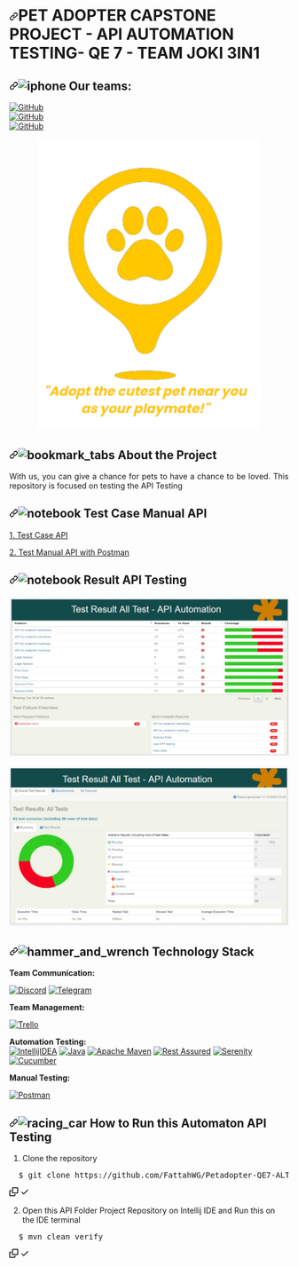 <h1 dir="auto"><a id="user-content--about-the-project" class="anchor" aria-hidden="true" href="#-about-the-project"><svg class="octicon octicon-link" viewBox="0 0 16 16" version="1.1" width="16" height="16" aria-hidden="true"><path fill-rule="evenodd" d="M7.775 3.275a.75.75 0 001.06 1.06l1.25-1.25a2 2 0 112.83 2.83l-2.5 2.5a2 2 0 01-2.83 0 .75.75 0 00-1.06 1.06 3.5 3.5 0 004.95 0l2.5-2.5a3.5 3.5 0 00-4.95-4.95l-1.25 1.25zm-4.69 9.64a2 2 0 010-2.83l2.5-2.5a2 2 0 012.83 0 .75.75 0 001.06-1.06 3.5 3.5 0 00-4.95 0l-2.5 2.5a3.5 3.5 0 004.95 4.95l1.25-1.25a.75.75 0 00-1.06-1.06l-1.25 1.25a2 2 0 01-2.83 0z"></path></svg></a>PET ADOPTER CAPSTONE PROJECT - API AUTOMATION TESTING- QE 7 - TEAM JOKI 3IN1</h1>

<h2 dir="auto"><a id="user-content--our-teams" class="anchor" aria-hidden="true" href="#-our-teams"><svg class="octicon octicon-link" viewBox="0 0 16 16" version="1.1" width="16" height="16" aria-hidden="true"><path fill-rule="evenodd" d="M7.775 3.275a.75.75 0 001.06 1.06l1.25-1.25a2 2 0 112.83 2.83l-2.5 2.5a2 2 0 01-2.83 0 .75.75 0 00-1.06 1.06 3.5 3.5 0 004.95 0l2.5-2.5a3.5 3.5 0 00-4.95-4.95l-1.25 1.25zm-4.69 9.64a2 2 0 010-2.83l2.5-2.5a2 2 0 012.83 0 .75.75 0 001.06-1.06 3.5 3.5 0 00-4.95 0l-2.5 2.5a3.5 3.5 0 004.95 4.95l1.25-1.25a.75.75 0 00-1.06-1.06l-1.25 1.25a2 2 0 01-2.83 0z"></path></svg></a><g-emoji class="g-emoji" alias="iphone" fallback-src="https://github.githubassets.com/images/icons/emoji/unicode/1f4f1.png"><img class="emoji" alt="iphone" height="20" width="20" src="https://github.githubassets.com/images/icons/emoji/unicode/1f4f1.png"></g-emoji> Our teams:</h2>

<a href="https://github.com/arsasoriano"><img src="https://img.shields.io/badge/GitHub-Arseno%20Reinhard%20Soriano-white?style=for-the-badge&amp;logo=github&amp;color=white&amp;labelColor=white&amp;logoColor=black" alt="GitHub" data-canonical-src="https://img.shields.io/badge/GitHub-Arseno%20Reinhard%20Soriano-white?style=for-the-badge&amp;logo=github&amp;color=white&amp;labelColor=white&amp;logoColor=black" style="max-width: 100%;"></a>
<br>
<a href="https://github.com/fattahWG"><img src="https://img.shields.io/badge/GitHub-Fattah%20Widjaya%20Gandhi-white?style=for-the-badge&amp;logo=github&amp;color=white&amp;labelColor=white&amp;logoColor=black" alt="GitHub" data-canonical-src="https://img.shields.io/badge/GitHub-Fattah%20Widjaya%20Gandhi-white?style=for-the-badge&amp;logo=github&amp;color=white&amp;labelColor=white&amp;logoColor=black" style="max-width: 100%;"></a>
<br>
<a href="https://github.com/imi909"><img src="https://img.shields.io/badge/GitHub-Intan%20Mahdia%20Izzati-white?style=for-the-badge&amp;logo=github&amp;color=white&amp;labelColor=white&amp;logoColor=black" alt="GitHub" data-canonical-src="https://img.shields.io/badge/GitHub-Intan%20Mahdia%20Izzati-white?style=for-the-badge&amp;logo=github&amp;color=white&amp;labelColor=white&amp;logoColor=black" style="max-width: 100%;"></a> <br>


<div align="center" dir="auto">
  <a href="https://pet-adopter-frontend.vercel.app/" rel="nofollow">
    <img src="https://github.com/FattahWG/Draft-Image/blob/main/logo.png" width="400">
  </a>
</div>

<h2 dir="auto"><a id="user-content--about-the-project" class="anchor" aria-hidden="true" href="#-about-the-project"><svg class="octicon octicon-link" viewBox="0 0 16 16" version="1.1" width="16" height="16" aria-hidden="true"><path fill-rule="evenodd" d="M7.775 3.275a.75.75 0 001.06 1.06l1.25-1.25a2 2 0 112.83 2.83l-2.5 2.5a2 2 0 01-2.83 0 .75.75 0 00-1.06 1.06 3.5 3.5 0 004.95 0l2.5-2.5a3.5 3.5 0 00-4.95-4.95l-1.25 1.25zm-4.69 9.64a2 2 0 010-2.83l2.5-2.5a2 2 0 012.83 0 .75.75 0 001.06-1.06 3.5 3.5 0 00-4.95 0l-2.5 2.5a3.5 3.5 0 004.95 4.95l1.25-1.25a.75.75 0 00-1.06-1.06l-1.25 1.25a2 2 0 01-2.83 0z"></path></svg></a><g-emoji class="g-emoji" alias="bookmark_tabs" fallback-src="https://github.githubassets.com/images/icons/emoji/unicode/1f4d1.png"><img class="emoji" alt="bookmark_tabs" height="20" width="20" src="https://github.githubassets.com/images/icons/emoji/unicode/1f4d1.png"></g-emoji> About the Project</h2>

<p align="justify" dir="auto">With us, you can give a chance for pets to have a chance to be loved. This repository is focused on testing the API Testing</p>

<h2 dir="auto"><a id="user-content--testing-documentation" class="anchor" aria-hidden="true" href="#-testing-documentation"><svg class="octicon octicon-link" viewBox="0 0 16 16" version="1.1" width="16" height="16" aria-hidden="true"><path fill-rule="evenodd" d="M7.775 3.275a.75.75 0 001.06 1.06l1.25-1.25a2 2 0 112.83 2.83l-2.5 2.5a2 2 0 01-2.83 0 .75.75 0 00-1.06 1.06 3.5 3.5 0 004.95 0l2.5-2.5a3.5 3.5 0 00-4.95-4.95l-1.25 1.25zm-4.69 9.64a2 2 0 010-2.83l2.5-2.5a2 2 0 012.83 0 .75.75 0 001.06-1.06 3.5 3.5 0 00-4.95 0l-2.5 2.5a3.5 3.5 0 004.95 4.95l1.25-1.25a.75.75 0 00-1.06-1.06l-1.25 1.25a2 2 0 01-2.83 0z"></path></svg></a><g-emoji class="g-emoji" alias="notebook" fallback-src="https://github.githubassets.com/images/icons/emoji/unicode/1f4d3.png"><img class="emoji" alt="notebook" height="20" width="20" src="https://github.githubassets.com/images/icons/emoji/unicode/1f4d3.png"></g-emoji> Test Case Manual API</h2>

<p><a href="https://docs.google.com/spreadsheets/d/1dZ_OUh3QXn6PVclolyX4eECcvwnayEbnY9SmQR9M9-w/edit?usp=sharing" rel="nofollow">1. Test Case API</a></p>
<p><a href="https://petadopter.postman.co/workspace/Petadopter-QE7-ALTA~21e17fd0-14c6-4a34-acc8-64e33c78907b/overview" rel="nofollow">2. Test Manual API with Postman</a></p>

<h2 dir="auto"><a id="user-content--testing-documentation" class="anchor" aria-hidden="true" href="#-testing-documentation"><svg class="octicon octicon-link" viewBox="0 0 16 16" version="1.1" width="16" height="16" aria-hidden="true"><path fill-rule="evenodd" d="M7.775 3.275a.75.75 0 001.06 1.06l1.25-1.25a2 2 0 112.83 2.83l-2.5 2.5a2 2 0 01-2.83 0 .75.75 0 00-1.06 1.06 3.5 3.5 0 004.95 0l2.5-2.5a3.5 3.5 0 00-4.95-4.95l-1.25 1.25zm-4.69 9.64a2 2 0 010-2.83l2.5-2.5a2 2 0 012.83 0 .75.75 0 001.06-1.06 3.5 3.5 0 00-4.95 0l-2.5 2.5a3.5 3.5 0 004.95 4.95l1.25-1.25a.75.75 0 00-1.06-1.06l-1.25 1.25a2 2 0 01-2.83 0z"></path></svg></a><g-emoji class="g-emoji" alias="notebook" fallback-src="https://github.githubassets.com/images/icons/emoji/unicode/1f4d3.png"><img class="emoji" alt="notebook" height="20" width="20" src="https://github.githubassets.com/images/icons/emoji/unicode/1f4d3.png"></g-emoji> Result API Testing</h2>

<p dir="auto"><a target="_blank" rel="noopener noreferrer" href="https://github.com/FattahWG/Draft-Image/blob/main/result_API_AutomationTesting.jpg"><img src="https://github.com/FattahWG/Draft-Image/blob/main/result_API_AutomationTesting.jpg" alt="report-api-running-automation" style="max-width: 100%;"></a></p>

<p dir="auto"><a target="_blank" rel="noopener noreferrer" href="https://github.com/FattahWG/Draft-Image/blob/main/Result2_API_AUTOMATION.jpg"><img src="https://github.com/FattahWG/Draft-Image/blob/main/Result2_API_AUTOMATION.jpg" alt="report-api-running-automation" style="max-width: 100%;"></a></p>

<h2 dir="auto"><a id="user-content--tools" class="anchor" aria-hidden="true" href="#-tools"><svg class="octicon octicon-link" viewBox="0 0 16 16" version="1.1" width="16" height="16" aria-hidden="true"><path fill-rule="evenodd" d="M7.775 3.275a.75.75 0 001.06 1.06l1.25-1.25a2 2 0 112.83 2.83l-2.5 2.5a2 2 0 01-2.83 0 .75.75 0 00-1.06 1.06 3.5 3.5 0 004.95 0l2.5-2.5a3.5 3.5 0 00-4.95-4.95l-1.25 1.25zm-4.69 9.64a2 2 0 010-2.83l2.5-2.5a2 2 0 012.83 0 .75.75 0 001.06-1.06 3.5 3.5 0 00-4.95 0l-2.5 2.5a3.5 3.5 0 004.95 4.95l1.25-1.25a.75.75 0 00-1.06-1.06l-1.25 1.25a2 2 0 01-2.83 0z"></path></svg></a><g-emoji class="g-emoji" alias="hammer_and_wrench" fallback-src="https://github.githubassets.com/images/icons/emoji/unicode/1f6e0.png"><img class="emoji" alt="hammer_and_wrench" height="20" width="20" src="https://github.githubassets.com/images/icons/emoji/unicode/1f6e0.png"></g-emoji> Technology Stack</h2>

<p dir="auto"><strong>Team Communication:</strong></p>

<a target="_blank" rel="noopener noreferrer nofollow" href="https://camo.githubusercontent.com/9a04246df38f73327b330dc71d3717e44a48e4495d5b88442942bd9e6b03cebb/68747470733a2f2f696d672e736869656c64732e696f2f62616467652f446973636f72642d2532333732383944412e7376673f7374796c653d666f722d7468652d6261646765266c6f676f3d646973636f7264266c6f676f436f6c6f723d7768697465"><img src="https://camo.githubusercontent.com/9a04246df38f73327b330dc71d3717e44a48e4495d5b88442942bd9e6b03cebb/68747470733a2f2f696d672e736869656c64732e696f2f62616467652f446973636f72642d2532333732383944412e7376673f7374796c653d666f722d7468652d6261646765266c6f676f3d646973636f7264266c6f676f436f6c6f723d7768697465" alt="Discord" data-canonical-src="https://img.shields.io/badge/Discord-%237289DA.svg?style=for-the-badge&amp;logo=discord&amp;logoColor=white" style="max-width: 100%;"></a>
<a target="_blank" rel="noopener noreferrer nofollow" href="https://camo.githubusercontent.com/19614a838799afbd1cf7c195589ac279cfd710358575e87c0f2d8403113f7724/68747470733a2f2f696d672e736869656c64732e696f2f62616467652f54454c454752414d2d77686974653f7374796c653d666f722d7468652d6261646765266c6f676f3d74656c656772616d26636f6c6f723d7768697465266c6162656c436f6c6f723d7768697465266c6f676f436f6c6f723d626c7565"><img src="https://camo.githubusercontent.com/19614a838799afbd1cf7c195589ac279cfd710358575e87c0f2d8403113f7724/68747470733a2f2f696d672e736869656c64732e696f2f62616467652f54454c454752414d2d77686974653f7374796c653d666f722d7468652d6261646765266c6f676f3d74656c656772616d26636f6c6f723d7768697465266c6162656c436f6c6f723d7768697465266c6f676f436f6c6f723d626c7565" alt="Telegram" data-canonical-src="https://img.shields.io/badge/TELEGRAM-white?style=for-the-badge&amp;logo=telegram&amp;color=white&amp;labelColor=white&amp;logoColor=white" style="max-width: 100%;"></a></p>


<p dir="auto"><strong>Team Management:</strong></p>

<a target="_blank" rel="noopener noreferrer nofollow" href="https://camo.githubusercontent.com/2a3cdfca8e9ce9bce0aa243aabbb2a8c9b836065d973948b83581fafc33f7f2b/68747470733a2f2f696d672e736869656c64732e696f2f62616467652f5472656c6c6f2d2532333032364141372e7376673f7374796c653d666f722d7468652d6261646765266c6f676f3d5472656c6c6f266c6f676f436f6c6f723d7768697465"><img src="https://camo.githubusercontent.com/2a3cdfca8e9ce9bce0aa243aabbb2a8c9b836065d973948b83581fafc33f7f2b/68747470733a2f2f696d672e736869656c64732e696f2f62616467652f5472656c6c6f2d2532333032364141372e7376673f7374796c653d666f722d7468652d6261646765266c6f676f3d5472656c6c6f266c6f676f436f6c6f723d7768697465" alt="Trello" data-canonical-src="https://img.shields.io/badge/Trello-%237289DA.svg?style=for-the-badge&amp;logo=discord&amp;logoColor=white" style="max-width: 100%;"></a>


<p dir="auto"><strong>Automation Testing:</strong><br>
<a target="_blank" rel="noopener noreferrer nofollow" href="https://camo.githubusercontent.com/a2fdb686bf3f4bd26f142a4b60bde87647ff18e340d8251e0aea3fa551bb568e/68747470733a2f2f696d672e736869656c64732e696f2f62616467652f496e74656c6c694a494445412d3030303030302e7376673f7374796c653d666f722d7468652d6261646765266c6f676f3d696e74656c6c696a2d69646561266c6f676f436f6c6f723d7768697465"><img src="https://camo.githubusercontent.com/a2fdb686bf3f4bd26f142a4b60bde87647ff18e340d8251e0aea3fa551bb568e/68747470733a2f2f696d672e736869656c64732e696f2f62616467652f496e74656c6c694a494445412d3030303030302e7376673f7374796c653d666f722d7468652d6261646765266c6f676f3d696e74656c6c696a2d69646561266c6f676f436f6c6f723d7768697465" alt="IntellijIDEA" data-canonical-src="https://img.shields.io/badge/IntelliJIDEA-000000.svg?style=for-the-badge&amp;logo=intellij-idea&amp;logoColor=white" style="max-width: 100%;"></a>
<a target="_blank" rel="noopener noreferrer nofollow" href="https://camo.githubusercontent.com/6cbecd63a9a8f83ee186885c446938820ffa8304942a284ee6e1e2acb2bfd822/68747470733a2f2f696d672e736869656c64732e696f2f62616467652f6a6176612d2532334544384230302e7376673f7374796c653d666f722d7468652d6261646765266c6f676f3d6a617661266c6f676f436f6c6f723d7768697465"><img src="https://camo.githubusercontent.com/6cbecd63a9a8f83ee186885c446938820ffa8304942a284ee6e1e2acb2bfd822/68747470733a2f2f696d672e736869656c64732e696f2f62616467652f6a6176612d2532334544384230302e7376673f7374796c653d666f722d7468652d6261646765266c6f676f3d6a617661266c6f676f436f6c6f723d7768697465" alt="Java" data-canonical-src="https://img.shields.io/badge/java-%23ED8B00.svg?style=for-the-badge&amp;logo=java&amp;logoColor=white" style="max-width: 100%;"></a>
<a target="_blank" rel="noopener noreferrer nofollow" href="https://camo.githubusercontent.com/b52f767e323c38d0911c0ceceec21b9624b948fd526266170bf93886f3f2a8ca/68747470733a2f2f696d672e736869656c64732e696f2f62616467652f4170616368652532304d6176656e2d4337314133363f7374796c653d666f722d7468652d6261646765266c6f676f3d4170616368652532304d6176656e266c6f676f436f6c6f723d7768697465"><img src="https://camo.githubusercontent.com/b52f767e323c38d0911c0ceceec21b9624b948fd526266170bf93886f3f2a8ca/68747470733a2f2f696d672e736869656c64732e696f2f62616467652f4170616368652532304d6176656e2d4337314133363f7374796c653d666f722d7468652d6261646765266c6f676f3d4170616368652532304d6176656e266c6f676f436f6c6f723d7768697465" alt="Apache Maven" data-canonical-src="https://img.shields.io/badge/Apache%20Maven-C71A36?style=for-the-badge&amp;logo=Apache%20Maven&amp;logoColor=white" style="max-width: 100%;"></a>
<a target="_blank" rel="noopener noreferrer nofollow" href="https://camo.githubusercontent.com/1ab7830c6b3f789f40be2c362bf4e9c20ee33c6e624f669a12b5ec6b22adeafb/68747470733a2f2f696d672e736869656c64732e696f2f62616467652f2d72657374253230617373757265642d3030303030303f7374796c653d666f722d7468652d6261646765266c6f676f3d726573742d61737375726564266c6f676f436f6c6f723d626c61636b"><img src="https://camo.githubusercontent.com/1ab7830c6b3f789f40be2c362bf4e9c20ee33c6e624f669a12b5ec6b22adeafb/68747470733a2f2f696d672e736869656c64732e696f2f62616467652f2d72657374253230617373757265642d3030303030303f7374796c653d666f722d7468652d6261646765266c6f676f3d726573742d61737375726564266c6f676f436f6c6f723d626c61636b" alt="Rest Assured" data-canonical-src="https://img.shields.io/badge/-rest%20assured-000000?style=for-the-badge&amp;logo=rest-assured&amp;logoColor=black" style="max-width: 100%;"></a>
<a target="_blank" rel="noopener noreferrer nofollow" href="https://camo.githubusercontent.com/0ee0da0f48f6b3a6537673b13e32260fd725c7b1d2b9fbf47d4a07f7b5bd3efb/68747470733a2f2f696d672e736869656c64732e696f2f62616467652f2d736572656e6974792d3136613637613f7374796c653d666f722d7468652d6261646765266c6f676f3d736572656e697479266c6f676f436f6c6f723d626c61636b"><img src="https://camo.githubusercontent.com/0ee0da0f48f6b3a6537673b13e32260fd725c7b1d2b9fbf47d4a07f7b5bd3efb/68747470733a2f2f696d672e736869656c64732e696f2f62616467652f2d736572656e6974792d3136613637613f7374796c653d666f722d7468652d6261646765266c6f676f3d736572656e697479266c6f676f436f6c6f723d626c61636b" alt="Serenity" data-canonical-src="https://img.shields.io/badge/-serenity-16a67a?style=for-the-badge&amp;logo=serenity&amp;logoColor=black" style="max-width: 100%;"></a>
<a target="_blank" rel="noopener noreferrer nofollow" href="https://camo.githubusercontent.com/954e7ad751e579710db9f0761f9d3e8e8bc6fe4206c72f8b2e3a405b452282cf/68747470733a2f2f696d672e736869656c64732e696f2f62616467652f2d637563756d6265722d3462633437623f7374796c653d666f722d7468652d6261646765266c6f676f3d637563756d626572266c6f676f436f6c6f723d626c61636b"><img src="https://camo.githubusercontent.com/954e7ad751e579710db9f0761f9d3e8e8bc6fe4206c72f8b2e3a405b452282cf/68747470733a2f2f696d672e736869656c64732e696f2f62616467652f2d637563756d6265722d3462633437623f7374796c653d666f722d7468652d6261646765266c6f676f3d637563756d626572266c6f676f436f6c6f723d626c61636b" alt="Cucumber" data-canonical-src="https://img.shields.io/badge/-cucumber-4bc47b?style=for-the-badge&amp;logo=cucumber&amp;logoColor=black" style="max-width: 100%;"></a></p>

<p dir="auto"><strong>Manual Testing:</strong></p>

<p dir="auto"><a target="_blank" rel="noopener noreferrer nofollow" href="https://camo.githubusercontent.com/3f0e26b0951bab845a1bb9a7198ecca0da272e462921b6edd85879f3673b6927/68747470733a2f2f696d672e736869656c64732e696f2f62616467652f506f73746d616e2d4646364333373f7374796c653d666f722d7468652d6261646765266c6f676f3d706f73746d616e266c6f676f436f6c6f723d7768697465"><img src="https://camo.githubusercontent.com/3f0e26b0951bab845a1bb9a7198ecca0da272e462921b6edd85879f3673b6927/68747470733a2f2f696d672e736869656c64732e696f2f62616467652f506f73746d616e2d4646364333373f7374796c653d666f722d7468652d6261646765266c6f676f3d706f73746d616e266c6f676f436f6c6f723d7768697465" alt="Postman" data-canonical-src="https://img.shields.io/badge/Postman-FF6C37?style=for-the-badge&amp;logo=postman&amp;logoColor=white" style="max-width: 100%;"></a></p>

<h2 dir="auto"><a id="user-content-️-how-to-run-all-test-scenarios" class="anchor" aria-hidden="true" href="#️-how-to-run-all-test-scenarios"><svg class="octicon octicon-link" viewBox="0 0 16 16" version="1.1" width="16" height="16" aria-hidden="true"><path fill-rule="evenodd" d="M7.775 3.275a.75.75 0 001.06 1.06l1.25-1.25a2 2 0 112.83 2.83l-2.5 2.5a2 2 0 01-2.83 0 .75.75 0 00-1.06 1.06 3.5 3.5 0 004.95 0l2.5-2.5a3.5 3.5 0 00-4.95-4.95l-1.25 1.25zm-4.69 9.64a2 2 0 010-2.83l2.5-2.5a2 2 0 012.83 0 .75.75 0 001.06-1.06 3.5 3.5 0 00-4.95 0l-2.5 2.5a3.5 3.5 0 004.95 4.95l1.25-1.25a.75.75 0 00-1.06-1.06l-1.25 1.25a2 2 0 01-2.83 0z"></path></svg></a><g-emoji class="g-emoji" alias="racing_car" fallback-src="https://github.githubassets.com/images/icons/emoji/unicode/1f3ce.png"><img class="emoji" alt="racing_car" height="20" width="20" src="https://github.githubassets.com/images/icons/emoji/unicode/1f3ce.png"></g-emoji> How to Run this Automaton API Testing</h2>

<ol dir="auto">
<li>Clone the repository</li>
</ol>

<div class="highlight highlight-source-shell notranslate position-relative overflow-auto" dir="auto"><pre>  $ git clone https://github.com/FattahWG/Petadopter-QE7-ALTA.git</pre><div class="zeroclipboard-container position-absolute right-0 top-0">
    <clipboard-copy aria-label="Copy" class="ClipboardButton btn js-clipboard-copy m-2 p-0 tooltipped-no-delay" data-copy-feedback="Copied!" data-tooltip-direction="w" value="  $ git clone https://github.com/ProjectBengcall/API-Testing.git" tabindex="0" role="button" style="display: inherit;">
      <svg aria-hidden="true" height="16" viewBox="0 0 16 16" version="1.1" width="16" data-view-component="true" class="octicon octicon-copy js-clipboard-copy-icon m-2">
    <path fill-rule="evenodd" d="M0 6.75C0 5.784.784 5 1.75 5h1.5a.75.75 0 010 1.5h-1.5a.25.25 0 00-.25.25v7.5c0 .138.112.25.25.25h7.5a.25.25 0 00.25-.25v-1.5a.75.75 0 011.5 0v1.5A1.75 1.75 0 019.25 16h-7.5A1.75 1.75 0 010 14.25v-7.5z"></path><path fill-rule="evenodd" d="M5 1.75C5 .784 5.784 0 6.75 0h7.5C15.216 0 16 .784 16 1.75v7.5A1.75 1.75 0 0114.25 11h-7.5A1.75 1.75 0 015 9.25v-7.5zm1.75-.25a.25.25 0 00-.25.25v7.5c0 .138.112.25.25.25h7.5a.25.25 0 00.25-.25v-7.5a.25.25 0 00-.25-.25h-7.5z"></path>
</svg>
      <svg aria-hidden="true" height="16" viewBox="0 0 16 16" version="1.1" width="16" data-view-component="true" class="octicon octicon-check js-clipboard-check-icon color-fg-success d-none m-2">
    <path fill-rule="evenodd" d="M13.78 4.22a.75.75 0 010 1.06l-7.25 7.25a.75.75 0 01-1.06 0L2.22 9.28a.75.75 0 011.06-1.06L6 10.94l6.72-6.72a.75.75 0 011.06 0z"></path>
</svg>
    </clipboard-copy>
  </div></div>

<ol start="2" dir="auto">
<li>Open  this API Folder Project Repository on Intellij IDE and Run this on the IDE terminal</li>
</ol>

<div class="highlight highlight-source-shell notranslate position-relative overflow-auto" dir="auto"><pre>  $ mvn clean verify</pre><div class="zeroclipboard-container position-absolute right-0 top-0">
    <clipboard-copy aria-label="Copy" class="ClipboardButton btn js-clipboard-copy m-2 p-0 tooltipped-no-delay" data-copy-feedback="Copied!" data-tooltip-direction="w" value="  $ mvn clean verify" tabindex="0" role="button" style="display: inherit;">
      <svg aria-hidden="true" height="16" viewBox="0 0 16 16" version="1.1" width="16" data-view-component="true" class="octicon octicon-copy js-clipboard-copy-icon m-2">
    <path fill-rule="evenodd" d="M0 6.75C0 5.784.784 5 1.75 5h1.5a.75.75 0 010 1.5h-1.5a.25.25 0 00-.25.25v7.5c0 .138.112.25.25.25h7.5a.25.25 0 00.25-.25v-1.5a.75.75 0 011.5 0v1.5A1.75 1.75 0 019.25 16h-7.5A1.75 1.75 0 010 14.25v-7.5z"></path><path fill-rule="evenodd" d="M5 1.75C5 .784 5.784 0 6.75 0h7.5C15.216 0 16 .784 16 1.75v7.5A1.75 1.75 0 0114.25 11h-7.5A1.75 1.75 0 015 9.25v-7.5zm1.75-.25a.25.25 0 00-.25.25v7.5c0 .138.112.25.25.25h7.5a.25.25 0 00.25-.25v-7.5a.25.25 0 00-.25-.25h-7.5z"></path>
</svg>
      <svg aria-hidden="true" height="16" viewBox="0 0 16 16" version="1.1" width="16" data-view-component="true" class="octicon octicon-check js-clipboard-check-icon color-fg-success d-none m-2">
    <path fill-rule="evenodd" d="M13.78 4.22a.75.75 0 010 1.06l-7.25 7.25a.75.75 0 01-1.06 0L2.22 9.28a.75.75 0 011.06-1.06L6 10.94l6.72-6.72a.75.75 0 011.06 0z"></path>
</svg>
    </clipboard-copy>
  </div></div>


  



